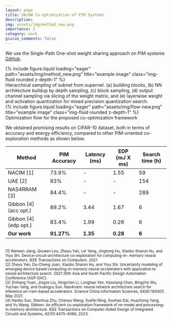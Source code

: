 ```yaml
---
layout: page
title: SW/HW Co-optimization of PIM Systems
description:
img: assets/img/method_new.png
importance: 2
category: work
giscus_comments: false
---
```


We use the Single-Path One-shot weight sharing approach on PIM systems [GitHub](https://github.com/hasibamin95/PIMNAS).

<div class="row justify-content-center">
    <div class="col-sm-8 mt-3 mt-md-0">
        {% include figure.liquid loading="eager" path="assets/img/method_new.png" title="example image" class="img-fluid rounded z-depth-1" %}
    </div>
</div>
<div class="caption">
    Hierarchical sampling of subnet from supernet. (a) building blocks, (b) NN architecture buildup by depth sampling, (c) block sampling, (d) output channel sampling via slicing of the weight matrix, and (e) layerwise weight and activation quantization for mixed precision quantization search.
</div>

<div class="row justify-content-center">
    <div class="col-sm-8 mt-3 mt-md-0">
        {% include figure.liquid loading="eager" path="assets/img/flow-new.png" title="example image" class="img-fluid rounded z-depth-1" %}
    </div>
</div>
<div class="caption">
    Optimization flow for the proposed co-optimization framework
</div>

We obtained promising results on CIFAR-10 dataset, both in terms of accuracy and energy efficiency, compared to other PIM-oriented co-exploration methods as shown below.

| Method  | PIM Accuracy | Latency (ms)  | EDP (mJ X ms)  | Search time (h) |
| ------------- | ------------- | ------------- | ------------- | ------------- |
| NACIM [1]  | 73.9%  | -  | 1.55  | 59  |
| UAE [2]  | 83%  | -  | -  | 154  |
| NAS4RRAM [3]  | 84.4%  | -  | -  | 289  |
| Gibbon [4] (acc opt.)  | 89.2%  | 3.44  | 1.67  | 6  |
| Gibbon [4] (edp opt.)  | 83.4%  | 1.99  | 0.26  | 6  |
| __Our work__  | __91.27%__  | __1.35__  | __0.28__  | __6__  |

<br>
<sup> [1] Weiwen Jiang, Qiuwen Lou, Zheyu Yan, Lei Yang, Jingtong Hu, Xiaobo Sharon Hu, and Yiyu Shi. Device-circuit-architecture co-exploration for computing-in- memory neural accelerators. IEEE Transactions on Computers. 2021 </sup>
<br>
<sup> [2] Zheyu Yan, Da-Cheng Juan, Xiaobo Sharon Hu, and Yiyu Shi. Uncertainty modeling of emerging device based computing-in-memory neural accelerators with application to neural architecture search. 2021 26th Asia and South Pacific Design Automation Conference (ASP-DAC). </sup>
<br>
<sup> [3] Zhihang Yuan, Jingze Liu, Xingchen Li, Longhao Yan, Haoxiang Chen, Bingzhe Wu, Yuchao Yang, and Guangyu Sun. Nas4rram: neural network architecture search for inference on rram-based accelerators. Science China Information Sciences, 64(6):160407, May 2021. </sup>
<br>
<sup> [4] Hanbo Sun, Zhenhua Zhu, Chenyu Wang, Xuefei Ning, Guohao Dai, Huazhong Yang, and Yu Wang. Gibbon: An efficient co-exploration framework of nn model and processing-in-memory architecture. IEEE Transactions on Computer-Aided Design of Integrated Circuits and Systems, 42(11):4075–4089, 2023. </sup>
